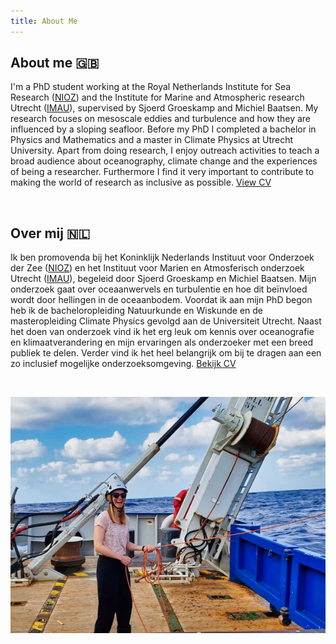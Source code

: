 ```yaml
---
title: About Me
---
```


## About me 🇬🇧

I'm a PhD student working at the Royal Netherlands Institute for Sea Research ([NIOZ](https://www.nioz.nl)) and the Institute for Marine and Atmospheric research Utrecht ([IMAU](https://www.uu.nl/en/research/institute-for-marine-and-atmospheric-research-imau)), supervised by Sjoerd Groeskamp and Michiel Baatsen. My research focuses on mesoscale eddies and turbulence and how they are influenced by a sloping seafloor. Before my PhD I completed a bachelor in Physics and Mathematics and a master in Climate Physics at Utrecht University. Apart from doing research, I enjoy outreach activities to teach a broad audience about oceanography, climate change and the experiences of being a researcher. Furthermore I find it very important to contribute to making the world of research as inclusive as possible. [View CV](./images/Academic_CV_Miriam_Sterl.pdf)


&nbsp;
&nbsp;

## Over mij 🇳🇱

Ik ben promovenda bij het Koninklijk Nederlands Instituut voor Onderzoek der Zee ([NIOZ](https://www.nioz.nl)) en het Instituut voor Marien en Atmosferisch onderzoek Utrecht ([IMAU](https://www.uu.nl/onderzoek/imau)), begeleid door Sjoerd Groeskamp en Michiel Baatsen. Mijn onderzoek gaat over oceaanwervels en turbulentie en hoe dit beïnvloed wordt door hellingen in de oceaanbodem. Voordat ik aan mijn PhD begon heb ik de bacheloropleiding Natuurkunde en Wiskunde en de masteropleiding Climate Physics gevolgd aan de Universiteit Utrecht. Naast het doen van onderzoek vind ik het erg leuk om kennis over oceanografie en klimaatverandering en mijn ervaringen als onderzoeker met een breed publiek te delen. Verder vind ik het heel belangrijk om bij te dragen aan een zo inclusief mogelijke onderzoeksomgeving. [Bekijk CV](./images/Academic_CV_Miriam_Sterl.pdf)

&nbsp;
&nbsp;

![aboutme](./images/aboutme.jpg)
